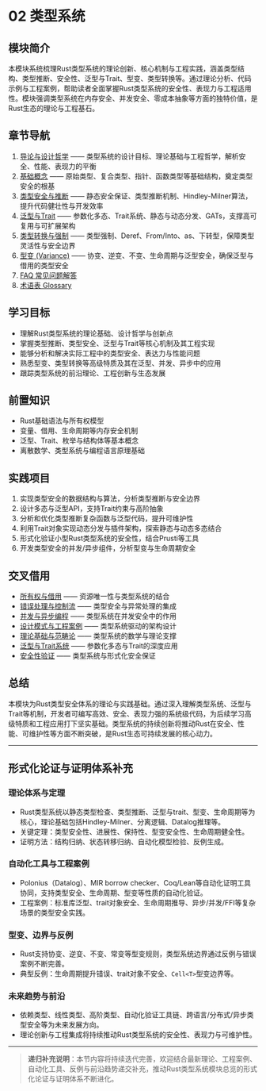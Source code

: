 # 02 类型系统

## 模块简介

本模块系统梳理Rust类型系统的理论创新、核心机制与工程实践，涵盖类型结构、类型推断、安全性、泛型与Trait、型变、类型转换等。通过理论分析、代码示例与工程案例，帮助读者全面掌握Rust类型系统的安全性、表现力与工程适用性。模块强调类型系统在内存安全、并发安全、零成本抽象等方面的独特价值，是Rust生态的理论与工程基石。

## 章节导航

1. [导论与设计哲学](./01_introduction_and_philosophy.md) —— 类型系统的设计目标、理论基础与工程哲学，解析安全、性能、表现力的平衡
2. [基础概念](./02_fundamental_concepts.md) —— 原始类型、复合类型、指针、函数类型等基础结构，奠定类型安全的根基
3. [类型安全与推断](./03_type_safety_and_inference.md) —— 静态安全保证、类型推断机制、Hindley-Milner算法，提升代码健壮性与开发效率
4. [泛型与Trait](./04_generics_and_traits.md) —— 参数化多态、Trait系统、静态与动态分发、GATs，支撑高可复用与可扩展架构
5. [类型转换与强制](./05_type_casting_and_coercion.md) —— 类型强制、Deref、From/Into、as、下转型，保障类型灵活性与安全边界
6. [型变 (Variance)](./06_variance.md) —— 协变、逆变、不变、生命周期与泛型安全，确保泛型与借用的类型安全
7. [FAQ 常见问题解答](./FAQ.md)
8. [术语表 Glossary](./Glossary.md)

## 学习目标

- 理解Rust类型系统的理论基础、设计哲学与创新点
- 掌握类型推断、类型安全、泛型与Trait等核心机制及其工程实现
- 能够分析和解决实际工程中的类型安全、表达力与性能问题
- 熟悉型变、类型转换等高级特质及其在泛型、并发、异步中的应用
- 跟踪类型系统的前沿理论、工程创新与生态发展

## 前置知识

- Rust基础语法与所有权模型
- 变量、借用、生命周期等内存安全机制
- 泛型、Trait、枚举与结构体等基本概念
- 离散数学、类型系统与编程语言原理基础

## 实践项目

1. 实现类型安全的数据结构与算法，分析类型推断与安全边界
2. 设计多态与泛型API，支持Trait约束与高阶抽象
3. 分析和优化类型推断复杂函数与泛型代码，提升可维护性
4. 利用Trait对象实现动态分发与插件架构，探索静态与动态多态结合
5. 形式化验证小型Rust类型系统的安全性，结合Prusti等工具
6. 开发类型安全的并发/异步组件，分析型变与生命周期安全

## 交叉借用

- [所有权与借用](../01_ownership_borrowing/) —— 资源唯一性与类型系统的结合
- [错误处理与控制流](../03_control_flow/) —— 类型安全与异常处理的集成
- [并发与异步编程](../05_concurrency/) —— 类型系统在并发安全中的作用
- [设计模式与工程案例](../09_design_patterns/) —— 类型系统驱动的架构设计
- [理论基础与范畴论](../01_theory_foundations/) —— 类型系统的数学与理论支撑
- [泛型与Trait系统](../04_generics/) —— 参数化多态与Trait的深度应用
- [安全性验证](../23_security_verification/) —— 类型系统与形式化安全保证

## 总结

本模块为Rust类型安全体系的理论与实践基础。通过深入理解类型系统、泛型与Trait等机制，开发者可编写高效、安全、表现力强的系统级代码，为后续学习高级特质和工程应用打下坚实基础。类型系统的持续创新将推动Rust在安全、性能、可维护性等方面不断突破，是Rust生态可持续发展的核心动力。

---

## 形式化论证与证明体系补充

### 理论体系与定理

- Rust类型系统以静态类型检查、类型推断、泛型与trait、型变、生命周期等为核心，理论基础包括Hindley-Milner、分离逻辑、Datalog推理等。
- 关键定理：类型安全性、进展性、保持性、型变安全性、生命周期健全性。
- 证明方法：结构归纳、状态转移归纳、自动化模型检验、反例生成。

### 自动化工具与工程案例

- Polonius（Datalog）、MIR borrow checker、Coq/Lean等自动化证明工具协同，支持类型安全、生命周期、型变等性质的自动化验证。
- 工程案例：标准库泛型、trait对象安全、生命周期推导、异步/并发/FFI等复杂场景的类型安全实践。

### 型变、边界与反例

- Rust支持协变、逆变、不变、常变等型变规则，类型系统边界通过反例与错误案例不断完善。
- 典型反例：生命周期提升错误、trait对象不安全、`Cell<T>`型变边界等。

### 未来趋势与前沿

- 依赖类型、线性类型、高阶类型、自动化验证工具链、跨语言/分布式/异步类型安全等为未来发展方向。
- 理论创新与工程集成将持续推动Rust类型系统的安全性、表现力与可维护性。

---

> **递归补充说明**：本节内容将持续迭代完善，欢迎结合最新理论、工程案例、自动化工具、反例与前沿趋势递交补充，推动Rust类型系统模块总览的形式化论证与证明体系不断进化。
